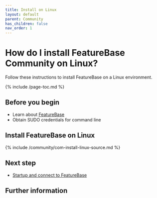 ```yaml
---
title: Install on Linux
layout: default
parent: Community
has_children: false
nav_order: 1
---
```


# How do I install FeatureBase Community on Linux?

Follow these instructions to install FeatureBase on a Linux environment.

{% include /page-toc.md %}

## Before you begin

* Learn about [FeatureBase](/index.html)
* Obtain SUDO credentials for command line

## Install FeatureBase on Linux

{% include /community/com-install-linux-source.md %}

## Next step

* [Startup and connect to FeatureBase](/com-startup-connect)

## Further information

